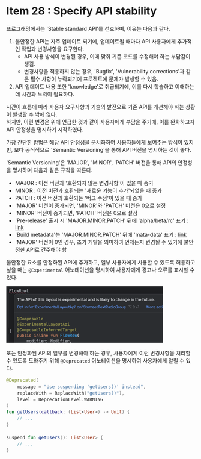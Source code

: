 # Item 28 : Specify API stability

프로그래밍에서는 'Stable standard API'를 선호하며, 이유는 다음과 같다.

1. 불안정한 API는 자주 업데이트 되기에, 업데이트될 때마다 API 사용자에게 추가적인 작업과 변경사항을 요구한다.
    - API 사용 방식이 변경된 경우, 이에 맞춰 기존 코드를 수정해야 하는 부담감이 생김.
    - 변경사항을 적용하지 않는 경우, 'Bugfix', 'Vulnerability corrections'과 같은 필수 사항이 누락되기에 프로젝트에 문제가 발생할 수 있음.
2. API 업데이트 내용 또한 'knowledge'로 취급되기에, 이를 다시 학습하고 이해하는데 시간과 노력이 필요하다.

시간이 흐름에 따라 사용자 요구사항과 기술의 발전으로 기존 API를 개선해야 하는 상황이 발생할 수 밖에 없다.  
하지만, 이런 변경은 위에 언급한 것과 같이 사용자에게 부담을 주기에, 이를 완화하고자 API 안정성을 명시하기 시작하였다.

가장 간단한 방법은 해당 API 안정성을 문서화하여 사용자들에게 보여주는 방식이 있지만,
보다 공식적으로 'Semantic Versioning'을 통해 API 버전을 명시하는 것이 좋다.

'Semantic Versioning'은 'MAJOR', 'MINOR', 'PATCH' 버전을 통해 API의 안정성을 명시하며 다음과 같은 규칙을 따른다.

- MAJOR : 이전 버전과 '호환되지 않는 변경사항'이 있을 때 증가
- MINOR : 이전 버전과 호환되는 '새로운 기능이 추가'되었을 때 증가
- PATCH : 이전 버전과 호환되는 '버그 수정'이 있을 때 증가
- 'MAJOR' 버전이 증가되면, 'MINOR'와 'PATCH' 버전은 0으로 설정
- 'MINOR' 버전이 증가되면, 'PATCH' 버전은 0으로 설정
- 'Pre-release' 출시 시 'MAJOR.MINOR.PATCH' 뒤에 'alpha/beta/rc' 표기 : [link](https://semver.org/#spec-item-9)
- 'Build metadata'는 'MAJOR.MINOR.PATCH' 뒤에 'mata-data' 표기 : [link](https://semver.org/#spec-item-10)
- 'MAJOR' 버전이 0인 경우, 초기 개발을 의미하여 언제든지 변경될 수 있기에 불안정한 API로 간주해야 함

불안정한 요소를 안정화된 API에 추가하고, 일부 사용자에게 사용할 수 있도록 허용하고 싶을 때는 `@Experimental` 어노테이션을 명시하여 사용자에게 경고나 오류를 표시할 수 있다.

<img src="res/ex_experimental.png" height="150">

또는 안정화된 API의 일부를 변경해야 하는 경우, 사용자에게 이런 변경사항을 처리할 수 있도록 도와주기 위해 `@Deprecated` 어노테이션을 명시하여 사용자에게 알릴 수 있다.

```kotlin
@Deprecated(
    message = "Use suspending 'getUsers()' instead",
    replaceWith = ReplaceWith("getUsers()"),
    level = DeprecationLevel.WARNING
)
fun getUsers(callback: (List<User>) -> Unit) {
    // ...
}

suspend fun getUsers(): List<User> {
    // ...
}
```